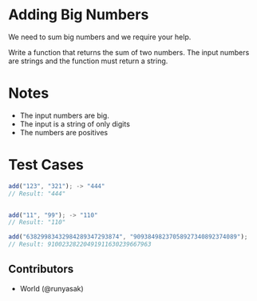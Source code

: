 # Adding Big Numbers

We need to sum big numbers and we require your help.

Write a function that returns the sum of two numbers. The input numbers are strings and the function must return a string.

# Notes

- The input numbers are big.
- The input is a string of only digits
- The numbers are positives

# Test Cases

```js
add("123", "321"); -> "444"
// Result: "444"
```

```js

add("11", "99"); -> "110"
// Result: "110"
```

```js
add("63829983432984289347293874", "90938498237058927340892374089");
// Result: 91002328220491911630239667963
```

## Contributors

- World (@runyasak)
